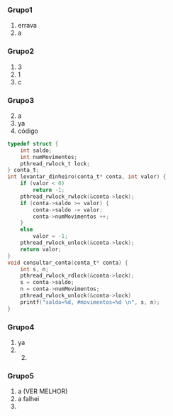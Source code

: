### Grupo1

1. errava
2. a

### Grupo2

1. 3
2. 1
3. c

### Grupo3

2. a
3. ya
4. código
```c
typedef struct {
	int saldo;
	int numMovimentos;
	pthread_rwlock_t lock;
} conta_t;
int levantar_dinheiro(conta_t* conta, int valor) {
	if (valor < 0)
		return -1;
	pthread_rwlock_rwlock(&conta->lock);
	if (conta->saldo >= valor) {
		conta->saldo -= valor;
		conta->numMovimentos ++;
	}
	else
		valor = -1;
	pthread_rwlock_unlock(&conta->lock);
	return valor;
}
void consultar_conta(conta_t* conta) {
	int s, n;
	pthread_rwlock_rdlock(&conta->lock);
	s = conta->saldo;
	n = conta->numMovimentos;
	pthread_rwlock_unlock(&conta->lock)
	printf("saldo=%d, #movimentos=%d \n", s, n);
}
```

### Grupo4

1. ya
2. 2.

### Grupo5

1. a (VER MELHOR)
2. a falhei
3. 